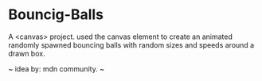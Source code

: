 # Bouncig-Balls
A &lt;canvas&gt; project.
used the canvas element to create an animated randomly spawned bouncing balls with random sizes and speeds around a drawn box.

~ idea by: mdn community. ~ 
